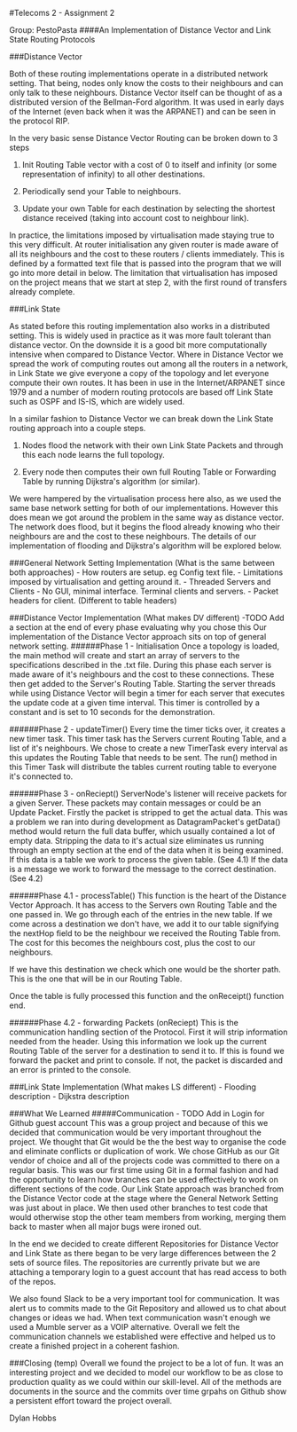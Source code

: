 #Telecoms 2 - Assignment 2

Group: PestoPasta
####An Implementation of Distance Vector and Link State Routing Protocols


###Distance Vector

Both of these routing implementations operate in a distributed network setting. That being, nodes only know the costs to their neighbours and can only talk to these neighbours.
Distance Vector itself can be thought of as a distributed version of the Bellman-Ford algorithm. It was used in early days of the Internet (even back when it was the ARPANET) and can be seen in the protocol RIP. 

In the very basic sense Distance Vector Routing can be broken down to 3 steps

1. Init Routing Table vector with a cost of 0 to itself and infinity (or some representation of infinity) to all other destinations.

2. Periodically send your Table to neighbours.

3. Update your own Table for each destination by selecting the shortest distance received (taking into account cost to neighbour link).

In practice, the limitations imposed by virtualisation made staying true to this very difficult. At router initialisation any given router is made aware of all its neighbours and the cost to these routers / clients immediately. This is defined by a formatted text file that is passed into the program that we will go into more detail in below. The limitation that virtualisation has imposed on the project means that we start at step 2, with the first round of transfers already complete.



###Link State

As stated before this routing implementation also works in a distributed setting. This is widely used in practice as it was more fault tolerant than distance vector. On the downside it is a good bit more computationally intensive when compared to Distance Vector. Where in Distance Vector we spread the work of computing routes out among all the routers in a network, in Link State we give everyone a copy of the topology and let everyone compute their own routes. 
It has been in use in the Internet/ARPANET since 1979 and a number of modern routing protocols are based off Link State such as OSPF and IS-IS, which are widely used.

In a similar fashion to Distance Vector we can break down the Link State routing approach into a couple steps.

1. Nodes flood the network with their own Link State Packets and through this each node learns the full topology.

2. Every node then computes their own full Routing Table or Forwarding Table by running Dijkstra's algorithm (or similar).

We were hampered by the virtualisation process here also, as we used the same base network setting for both of our implementations. However this does mean we got around the problem in the same way as distance vector. The network does flood, but it begins the flood already knowing who their neighbours are and the cost to these neighbours.  The details of our implementation of flooding and Dijkstra's algorithm will be explored below.


###General Network Setting Implementation (What is the same between both approaches)
	- How routers are setup. eg Config text file.
	- Limitations imposed by virtualisation and getting around it.
	- Threaded Servers and Clients
	- No GUI, minimal interface. Terminal clients and servers.
	- Packet headers for client. (Different to table headers)



###Distance Vector Implementation (What makes DV different)
	-TODO Add a section at the end of every phase evaluating why you chose this
Our implementation of the Distance Vector approach sits on top of general network setting. 
######Phase 1 - Initialisation
Once a topology is loaded, the main method will create and start an array of servers to the specifications described in the .txt file. During this phase each server is made aware of it's neighbours and the cost to these connections. These then get added to the Server's Routing Table. Starting the server threads while using Distance Vector will begin a timer for each server that executes the update code at a given time interval. This timer is controlled by a constant and is set to 10 seconds for the demonstration.

######Phase 2 - updateTimer()
Every time the timer ticks over, it creates a new timer task. This timer task has the Servers current Routing Table, and a list of it's neighbours.
We chose to create a new TimerTask every interval as this updates the Routing Table that needs to be sent. The run() method in this Timer Task will distribute the tables current routing table to everyone it's connected to.

######Phase 3 - onReciept()
ServerNode's listener will receive packets for a given Server. These packets may contain messages or could be an Update Packet. Firstly the packet is stripped to get the actual data. This was a problem we ran into during development as DatagramPacket's getData() method would return the full data buffer, which usually contained a lot of empty data. Stripping the data to it's actual size eliminates us running through an empty section at the end of the data when it is being examined.
If this data is a table we work to process the given table. (See 4.1)
If the data is a message we work to forward the message to the correct destination. (See 4.2)

######Phase 4.1 - processTable()
This function is the heart of the Distance Vector Approach. It has access to the Servers own Routing Table and the one passed in. We go through each of the entries in the new table.
If we come across a destination we don't have, we add it to our table signifying the nextHop field to be the neighbour we received the Routing Table from. The cost for this becomes the neighbours cost, plus the cost to our neighbours.

If we have this destination we check which one would be the shorter path. This is the one that will be in our Routing Table.

Once the table is fully processed this function and the onReceipt() function end.

######Phase 4.2 - forwarding Packets (onReciept)
This is the communication handling section of the Protocol. First it will strip information needed from the header. Using this information we look up the current Routing Table of the server for a destination to send it to. If this is found we forward the packet and print to console. 
If not, the packet is discarded and an error is printed to the console.



###Link State Implementation (What makes LS different)
	- Flooding description
	- Dijkstra description



###What We Learned
#####Communication 
	- TODO Add in Login for Github guest account
This was a group project and because of this we decided that communication would be very important throughout the project. We thought that Git would be the the best way to organise the code and eliminate conflicts or duplication of work. We chose GitHub as our Git vendor of choice and all of the projects code was committed to there on a regular basis.
This was our first time using Git in a formal fashion and had the opportunity to learn how branches can be used effectively to work on different sections of the code. Our Link State approach was branched from the Distance Vector code at the stage where the General Network Setting was just about in place. We then used other branches to test code that would otherwise stop the other team members from working, merging them back to master when all major bugs were ironed out.

In the end we decided to create different Repositories for Distance Vector and Link State as there began to be very large differences between the 2 sets of source files.
The repositories are currently private but we are attaching a temporary login to a guest account that has read access to both of the repos.

We also found Slack to be a very important tool for communication. It was alert us to commits made to the Git Repository and allowed us to chat about changes or ideas we had. When text communication wasn't enough we used a Mumble server as a VOIP alternative. Overall we felt the communication channels we established were effective and helped us to create a finished project in a coherent fashion.


###Closing (temp)
Overall we found the project to be a lot of fun. It was an interesting project and we decided to model our workflow to be as close to production quality as we could within our skill-level. All of the methods are documents in the source and the commits over time grpahs on Github show a persistent effort toward the project overall.

Dylan Hobbs